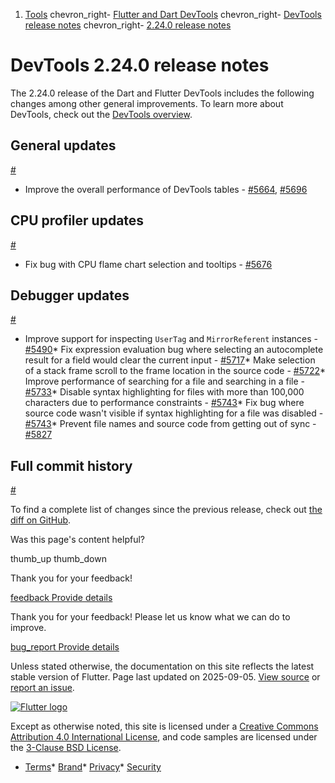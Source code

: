 1. [Tools](/tools) chevron\_right- [Flutter and Dart DevTools](/tools/devtools) chevron\_right- [DevTools release notes](/tools/devtools/release-notes) chevron\_right- [2.24.0 release notes](/tools/devtools/release-notes/release-notes-2.24.0)

DevTools 2.24.0 release notes
=============================

The 2.24.0 release of the Dart and Flutter DevTools includes the following changes among other general improvements. To learn more about DevTools, check out the [DevTools overview](https://docs.flutter.dev/tools/devtools).

General updates
---------------

[#](#general-updates)

* Improve the overall performance of DevTools tables - [#5664](https://github.com/flutter/devtools/pull/5664), [#5696](https://github.com/flutter/devtools/pull/5696)

CPU profiler updates
--------------------

[#](#cpu-profiler-updates)

* Fix bug with CPU flame chart selection and tooltips - [#5676](https://github.com/flutter/devtools/pull/5676)

Debugger updates
----------------

[#](#debugger-updates)

* Improve support for inspecting `UserTag` and `MirrorReferent` instances - [#5490](https://github.com/flutter/devtools/pull/5490)* Fix expression evaluation bug where selecting an autocomplete result for a field would clear the current input - [#5717](https://github.com/flutter/devtools/pull/5717)* Make selection of a stack frame scroll to the frame location in the source code - [#5722](https://github.com/flutter/devtools/pull/5722)* Improve performance of searching for a file and searching in a file - [#5733](https://github.com/flutter/devtools/pull/5733)* Disable syntax highlighting for files with more than 100,000 characters due to performance constraints - [#5743](https://github.com/flutter/devtools/pull/5743)* Fix bug where source code wasn't visible if syntax highlighting for a file was disabled - [#5743](https://github.com/flutter/devtools/pull/5743)* Prevent file names and source code from getting out of sync - [#5827](https://github.com/flutter/devtools/pull/5827)

Full commit history
-------------------

[#](#full-commit-history)

To find a complete list of changes since the previous release, check out [the diff on GitHub](https://github.com/flutter/devtools/compare/v2.23.1...v2.24.0).

Was this page's content helpful?

thumb\_up thumb\_down

Thank you for your feedback!

 [feedback Provide details](https://github.com/flutter/website/issues/new?template=1_page_issue.yml&&page-url=https://docs.flutter.dev/tools/devtools/release-notes/release-notes-2.24.0/&page-source=https://github.com/flutter/website/tree/main/src/content/tools/devtools/release-notes/release-notes-2.24.0.md)

Thank you for your feedback! Please let us know what we can do to improve.

 [bug\_report Provide details](https://github.com/flutter/website/issues/new?template=1_page_issue.yml&&page-url=https://docs.flutter.dev/tools/devtools/release-notes/release-notes-2.24.0/&page-source=https://github.com/flutter/website/tree/main/src/content/tools/devtools/release-notes/release-notes-2.24.0.md)

Unless stated otherwise, the documentation on this site reflects the latest stable version of Flutter. Page last updated on 2025-09-05. [View source](https://github.com/flutter/website/tree/main/src/content/tools/devtools/release-notes/release-notes-2.24.0.md) or [report an issue](https://github.com/flutter/website/issues/new?template=1_page_issue.yml&&page-url=https://docs.flutter.dev/tools/devtools/release-notes/release-notes-2.24.0/&page-source=https://github.com/flutter/website/tree/main/src/content/tools/devtools/release-notes/release-notes-2.24.0.md "Report an issue with this page").

[![Flutter logo](/assets/images/branding/flutter/logo+text/horizontal/white.svg)](https://flutter.dev)

Except as otherwise noted, this site is licensed under a [Creative Commons Attribution 4.0 International License](https://creativecommons.org/licenses/by/4.0/), and code samples are licensed under the [3-Clause BSD License](https://opensource.org/licenses/BSD-3-Clause).

* [Terms](/tos "Terms of use")* [Brand](/brand "Brand usage guidelines")* [Privacy](https://policies.google.com/privacy "Privacy policy")* [Security](/security "Security philosophy and practices")

   